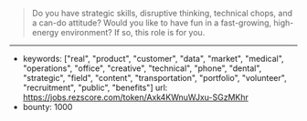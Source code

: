 >Do you have strategic skills, disruptive thinking, technical chops, and a can-do attitude? Would you like to have fun in a fast-growing, high-energy environment? If so, this role is for you.
------
- keywords: ["real", "product", "customer", "data", "market", "medical", "operations", "office", "creative", "technical", "phone", "dental", "strategic", "field", "content", "transportation", "portfolio", "volunteer", "recruitment", "public", "benefits"]
url: https://jobs.rezscore.com/token/Axk4KWnuWJxu-SGzMKhr
- bounty: 1000
